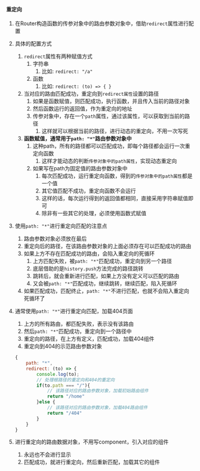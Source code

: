 
#### 重定向
 
1. 在Router构造函数的传参对象中的路由参数对象中，借助`redirect`属性进行配置

2. 具体的配置方式
   1) `redirect`属性有两种赋值方式
      1) 字符串
         1) 比如: `redirect: "/a"`
      2) 函数
         1) 比如: `redirect: (to) => { }`
   2) 当对应的路由匹配成功，重定向到`redirect属性`设置的路径
      1) 如果是函数赋值，则匹配成功，执行函数，并且传入当前的路径对象
      2) 然后函数运行的返回值，作为重定向的地址
      3) 传参对象中，存在一个`path`属性，通过该属性，可以获取到当前的路径
         1) 这样就可以根据当前的路径，进行动态的重定向，不用一次写死
   3) **函数赋值，通常用于`path: "*"`路由参数对象中**
      1) 这种path，所有的路径都可以匹配成功，即每个路径都会运行一次重定向函数
         1) 这样才能动态的判断`传参对象中的path属性`，实现动态重定向
      3) 如果写在path为固定值的路由参数对象中
         1) 每次匹配成功，运行重定向函数，得到的`传参对象中的path属性`都是一个值
         2) 其它值匹配不成功，重定向函数不会运行
         3) 这样的话，每次运行得到的返回值都相同，直接采用字符串赋值即可
         4) 除非有一些其它的处理，必须使用函数式赋值

3. 使用`path: "*"`进行重定向匹配的注意点
   1) 路由参数对象必须放在最后
   2) 重定向后的路径，在该路由参数对象的上面必须存在可以匹配成功的路由
   3) 如果上方不存在匹配成功的路由，会陷入重定向的死循环
      1) 上方匹配失败，被`path: "*"`匹配成功，重定向到另一个路径
      2) 底层借助的是`history.push`方法完成的路径跳转
      3) 跳转后，就会重新进行匹配，如果上方没有定义可以匹配的路由
      4) 又会被`path: "*"`匹配成功，继续跳转，继续匹配，陷入死循环
   4) 如果匹配成功，匹配终止，`path: "*"`不进行匹配，也就不会陷入重定向死循环了


4. 通常使用`path: "*"`进行重定向匹配，加载404页面
   1) 上方的所有路由，都匹配失败，表示没有该路由
   2) 然后`path: "*"`匹配成功，重定向到一个路径中
   3) 重定向的路径，在上方有定义，匹配成功，加载404组件
   4) 重定向到404的示范路由参数对象
   ```js
   {
       path: "*",
       redirect: (to) => {
           console.log(to);
           // 处理根路径的重定向和404的重定向
           if(to.path === "/"){
               // 该路径对应的路由参数对象，加载初始路由组件
               return "/home"    
           }else {
               // 该路径对应的路由参数对象，加载404路由组件
               return "/404"  
           }
       }
   }
   ```



5. 进行重定向的路由数据对象，不用写component，引入对应的组件
   1) 永远也不会进行显示
   2) 匹配成功，就进行重定向，然后重新匹配，加载其它的组件






